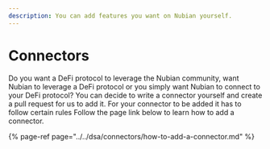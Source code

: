 ```yaml
---
description: You can add features you want on Nubian yourself.
---
```


# Connectors

Do you want a DeFi protocol to leverage the Nubian community, want Nubian to leverage a DeFi protocol or you simply want Nubian to connect to your DeFi protocol? You can decide to write a connector yourself and create a pull request for us to add it. For your connector to be added it has to follow certain rules Follow the page link below to learn how to add a connector.

{% page-ref page="../../dsa/connectors/how-to-add-a-connector.md" %}



